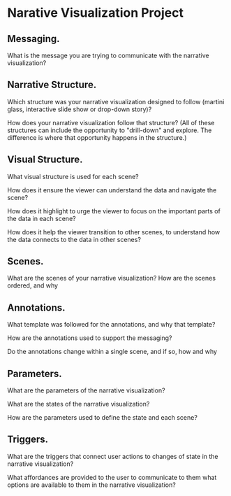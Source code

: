 # Narative Visualization Project



## Messaging. 

What is the message you are trying to communicate with the narrative visualization?

## Narrative Structure. 

Which structure was your narrative visualization designed to follow (martini glass, interactive slide show or drop-down story)? 





How does your narrative visualization follow that structure? (All of these structures can include the opportunity to "drill-down" and explore. The difference is where that opportunity happens in the structure.)

## Visual Structure. 

What visual structure is used for each scene? 



How does it ensure the viewer can understand the data and navigate the scene? 



How does it highlight to urge the viewer to focus on the important parts of the data in each scene? 



How does it help the viewer transition to other scenes, to understand how the data connects to the data in other scenes?

## Scenes. 

What are the scenes of your narrative visualization?  How are the scenes ordered, and why

## Annotations. 

What template was followed for the annotations, and why that template? 



How are the annotations used to support the messaging? 





Do the annotations change within a single scene, and if so, how and why

## Parameters. 

What are the parameters of the narrative visualization? 



What are the states of the narrative visualization? 



How are the parameters used to define the state and each scene?

## Triggers. 

What are the triggers that connect user actions to changes of state in the narrative visualization? 



What affordances are provided to the user to communicate to them what options are available to them in the narrative visualization?